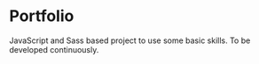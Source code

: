 # Portfolio
JavaScript and Sass based project to use some basic skills. To be developed continuously.
